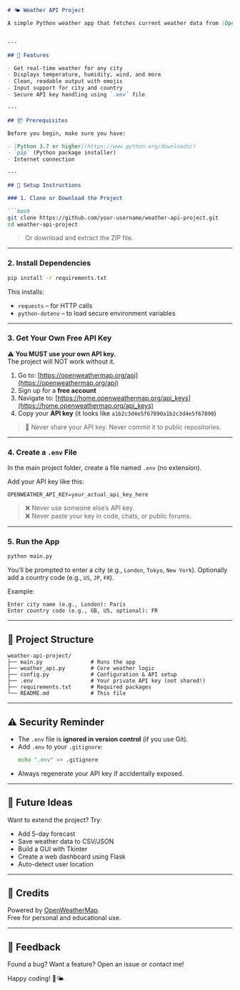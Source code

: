 

```markdown
# 🌤️ Weather API Project

A simple Python weather app that fetches current weather data from [OpenWeatherMap API](https://openweathermap.org/api). Built with clean code, error handling, and easy setup.


---

## 🚀 Features

- Get real-time weather for any city
- Displays temperature, humidity, wind, and more
- Clean, readable output with emojis
- Input support for city and country
- Secure API key handling using `.env` file

---

## 📦 Prerequisites

Before you begin, make sure you have:

- [Python 3.7 or higher](https://www.python.org/downloads/)
- `pip` (Python package installer)
- Internet connection

---

## 🔧 Setup Instructions

### 1. Clone or Download the Project

```bash
git clone https://github.com/your-username/weather-api-project.git
cd weather-api-project
```

> Or download and extract the ZIP file.

---

### 2. Install Dependencies

```bash
pip install -r requirements.txt
```

This installs:
- `requests` – for HTTP calls
- `python-dotenv` – to load secure environment variables

---

### 3. Get Your Own Free API Key

⚠️ **You MUST use your own API key.**  
The project will NOT work without it.

1. Go to: [https://openweathermap.org/api](https://openweathermap.org/api)
2. Sign up for a **free account**
3. Navigate to: [https://home.openweathermap.org/api_keys](https://home.openweathermap.org/api_keys)
4. Copy your **API key** (it looks like `a1b2c3d4e5f67890a1b2c3d4e5f67890`)

> 🔐 Never share your API key. Never commit it to public repositories.

---

### 4. Create a `.env` File

In the main project folder, create a file named `.env` (no extension).

Add your API key like this:

```env
OPENWEATHER_API_KEY=your_actual_api_key_here
```

> ❌ Never use someone else’s API key.  
> ❌ Never paste your key in code, chats, or public forums.

---

### 5. Run the App

```bash
python main.py
```

You’ll be prompted to enter a city (e.g., `London`, `Tokyo`, `New York`). Optionally add a country code (e.g., `US`, `JP`, `FR`).

Example:
```
Enter city name (e.g., London): Paris
Enter country code (e.g., GB, US, optional): FR
```

---

## 📁 Project Structure

```
weather-api-project/
├── main.py               # Runs the app
├── weather_api.py        # Core weather logic
├── config.py             # Configuration & API setup
├── .env                  # Your private API key (not shared!)
├── requirements.txt      # Required packages
└── README.md             # This file
```

---

## ⚠️ Security Reminder

- The `.env` file is **ignored in version control** (if you use Git).
- Add `.env` to your `.gitignore`:
  ```bash
  echo ".env" >> .gitignore
  ```
- Always regenerate your API key if accidentally exposed.

---

## 🌟 Future Ideas

Want to extend the project? Try:
- Add 5-day forecast
- Save weather data to CSV/JSON
- Build a GUI with Tkinter
- Create a web dashboard using Flask
- Auto-detect user location

---

## 🙌 Credits

Powered by [OpenWeatherMap](https://openweathermap.org/).  
Free for personal and educational use.

---

## 📮 Feedback

Found a bug? Want a feature? Open an issue or contact me!

Happy coding! 🐍🌤️
```

